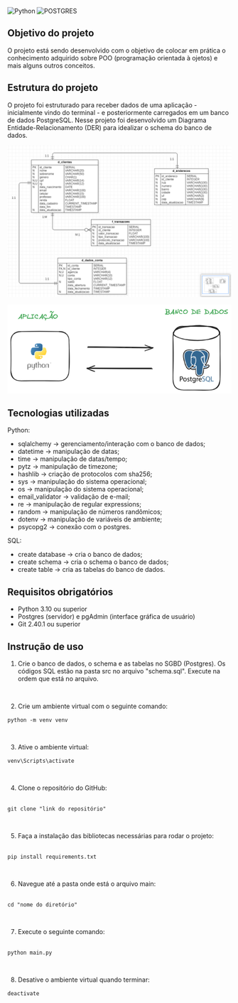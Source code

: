 ![Python](https://img.shields.io/badge/python-3670A0?style=for-the-badge&logo=python&logoColor=ffdd54) ![POSTGRES](https://img.shields.io/badge/PostgreSQL-316192?style=for-the-badge&logo=postgresql&logoColor=white)

## Objetivo do projeto

O projeto está sendo desenvolvido com o objetivo de colocar em prática o conhecimento adquirido sobre POO (programação orientada à ojetos) e mais alguns outros conceitos.

## Estrutura do projeto

O projeto foi estruturado para receber dados de uma aplicação - inicialmente vindo do terminal - e posteriormente carregados em um banco de dados PostgreSQL. Nesse projeto foi desenvolvido um Diagrama Entidade-Relacionamento (DER) para idealizar o schema do banco de dados.

![DER](images/DER.png)

![Arquitetura da aplicação](images/arquitetura_aplicacao.png)

## Tecnologias utilizadas

Python:

- sqlalchemy -> gerenciamento/interação com o banco de dados;
- datetime -> manipulação de datas;
- time -> manipulação de datas/tempo;
- pytz -> manipulação de timezone;
- hashlib -> criação de protocolos com sha256;
- sys -> manipulação do sistema operacional;
- os -> manipulação do sistema operacional;
- email_validator -> validação de e-mail;
- re -> manipulação de regular expressions;
- random -> manipulação de números randômicos;
- dotenv -> manipulação de variáveis de ambiente;
- psycopg2 -> conexão com o postgres.

SQL:

- create database -> cria o banco de dados;
- create schema -> cria o schema o banco de dados;
- create table -> cria as tabelas do banco de dados.

## Requisitos obrigatórios

- Python 3.10 ou superior
- Postgres (servidor) e pgAdmin (interface gráfica de usuário)
- Git 2.40.1 ou superior

## Instrução de uso

1. Crie o banco de dados, o schema e as tabelas no SGBD (Postgres). Os códigos SQL estão na pasta src no arquivo "schema.sql". Execute na ordem que está no arquivo.

<br>

2. Crie um ambiente virtual com o seguinte comando:

```
python -m venv venv
```

<br>

3. Ative o ambiente virtual:

```
venv\Scripts\activate
```

<br>

4. Clone o repositório do GitHub:

```

git clone "link do repositório"

```

<br>

5. Faça a instalação das bibliotecas necessárias para rodar o projeto:

```

pip install requirements.txt

```

<br>

6. Navegue até a pasta onde está o arquivo main:

```

cd "nome do diretório"

```

<br>

7. Execute o seguinte comando:

```

python main.py

```

<br>

8. Desative o ambiente virtual quando terminar:

```
deactivate
```

